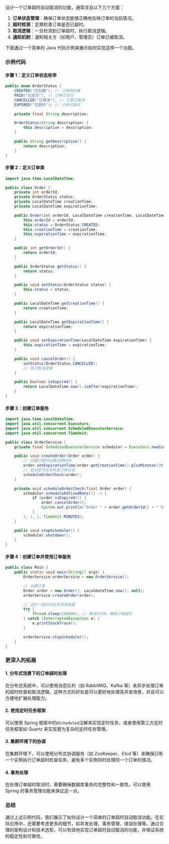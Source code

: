 设计一个订单超时自动取消的功能，通常涉及以下几个方面：

1. **订单状态管理**：确保订单状态能够正确地反映订单的当前情况。
2. **超时检测**：定期检查订单是否已超时。
3. **取消逻辑**：一旦检测到订单超时，执行取消逻辑。
4. **通知机制**：通知相关方（如用户、管理员）订单已被取消。

下面通过一个简单的 Java 代码示例来展示如何实现这样一个功能。

### 示例代码

#### 步骤 1：定义订单状态枚举

```java
public enum OrderStatus {
    CREATED("已创建"), // 订单刚创建
    PAID("已支付"), // 订单已支付
    CANCELLED("已取消"), // 订单已取消
    EXPIRED("已超时"); // 订单已超时

    private final String description;

    OrderStatus(String description) {
        this.description = description;
    }

    public String getDescription() {
        return description;
    }
}
```

#### 步骤 2：定义订单类

```java
import java.time.LocalDateTime;

public class Order {
    private int orderId;
    private OrderStatus status;
    private LocalDateTime creationTime;
    private LocalDateTime expirationTime;

    public Order(int orderId, LocalDateTime creationTime, LocalDateTime expirationTime) {
        this.orderId = orderId;
        this.status = OrderStatus.CREATED;
        this.creationTime = creationTime;
        this.expirationTime = expirationTime;
    }

    public int getOrderId() {
        return orderId;
    }

    public OrderStatus getStatus() {
        return status;
    }

    public void setStatus(OrderStatus status) {
        this.status = status;
    }

    public LocalDateTime getCreationTime() {
        return creationTime;
    }

    public LocalDateTime getExpirationTime() {
        return expirationTime;
    }

    public void setExpirationTime(LocalDateTime expirationTime) {
        this.expirationTime = expirationTime;
    }

    public void cancelOrder() {
        setStatus(OrderStatus.CANCELLED);
        // 执行取消逻辑
    }

    public boolean isExpired() {
        return LocalDateTime.now().isAfter(expirationTime);
    }
}
```

#### 步骤 3：创建订单服务

```java
import java.time.LocalDateTime;
import java.util.concurrent.Executors;
import java.util.concurrent.ScheduledExecutorService;
import java.util.concurrent.TimeUnit;

public class OrderService {
    private final ScheduledExecutorService scheduler = Executors.newSingleThreadScheduledExecutor();

    public void createOrder(Order order) {
        // 创建订单时设置过期时间
        order.setExpirationTime(order.getCreationTime().plusMinutes(30));
        // 启动定时任务检查订单状态
        scheduleOrderCheck(order);
    }

    private void scheduleOrderCheck(final Order order) {
        scheduler.scheduleAtFixedRate(() -> {
            if (order.isExpired()) {
                order.cancelOrder();
                System.out.println("Order " + order.getOrderId() + " has been cancelled due to expiration.");
            }
        }, 1, 1, TimeUnit.MINUTES);
    }

    public void stopScheduler() {
        scheduler.shutdown();
    }
}
```

#### 步骤 4：创建订单并使用订单服务

```java
public class Main {
    public static void main(String[] args) {
        OrderService orderService = new OrderService();

        // 创建订单
        Order order = new Order(1, LocalDateTime.now(), null);
        orderService.createOrder(order);

        // 运行一段时间后关闭调度器
        try {
            Thread.sleep(200000); // 等待3分钟，确保订单超时
        } catch (InterruptedException e) {
            e.printStackTrace();
        }

        orderService.stopScheduler();
    }
}
```

### 更深入的拓展

#### 1. 分布式场景下的订单超时处理

在分布式系统中，可以使用消息队列（如 RabbitMQ、Kafka 等）来异步处理订单的超时检查和取消逻辑。这种方式的好处是可以更好地处理高并发场景，并且可以方便地扩展处理能力。

#### 2. 使用定时任务框架

可以使用 Spring 框架中的`@Scheduled`注解来实现定时任务，或者使用第三方定时任务框架如 Quartz 来实现更为复杂的定时任务管理。

#### 3. 集群环境下的协调

在集群环境下，可以使用分布式协调服务（如 ZooKeeper、Etcd 等）来确保只有一个实例执行订单超时检查任务，避免多个实例同时处理同一个订单的情况。

#### 4. 事务处理

在处理订单超时取消时，需要确保数据库事务的完整性和一致性。可以使用 Spring 的事务管理功能来保证这一点。

### 总结

通过上述示例代码，我们展示了如何设计一个简单的订单超时自动取消功能。在实际应用中，还需要考虑更多的细节，如并发处理、事务管理、错误处理等。通过合理的架构设计和技术选型，可以有效地实现订单超时自动取消的功能，并保证系统的稳定性和可靠性。
